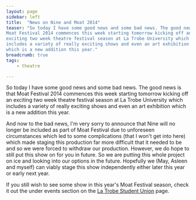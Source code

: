 ```yaml
---
layout: page
sidebar: left
title:  "News on Nine and Moat 2014"
teaser: "So today I have some good news and some bad news. The good news is that
Moat Festival 2014 commences this week starting tomorrow kicking off an
exciting two week theatre festival season at La Trobe University which
includes a variety of really exciting shows and even an art exhibition
which is a new addition this year."
breadcrumb: true
tags:
    - theatre

---
```


So today I have some good news and some bad news. The good news is that
Moat Festival 2014 commences this week starting tomorrow kicking off an
exciting two week theatre festival season at La Trobe University which
includes a variety of really exciting shows and even an art exhibition
which is a new addition this year.

And now to the bad news, I'm very sorry to announce that Nine will no
longer be included as part of Moat Festival due to unforeseen
circumstances which led to some complications (that I won't get into
here) which made staging this production far more difficult that it
needed to be and so we were forced to withdraw our production. However,
we do hope to still put this show on for you in future. So we are
putting this whole project on ice and looking into our options in the
future. Hopefully we (May, Asleen and myself) can viably stage this show
independently either later this year or early next year. 

If you still wish to see some show in this year's Moat Festival season,
check it out the under events section on the [La Trobe Student
Union](http://unione.latrobesu.org.au/Common/ContentWM.aspx?CID=93 "http://unione.latrobesu.org.au/Common/ContentWM.aspx?CID=93")
page.
